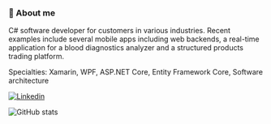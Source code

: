 ### 💬 About me 
C# software developer for customers in various industries. Recent examples include several mobile apps including web backends, a real-time application for a blood diagnostics analyzer and a structured products trading platform.

Specialties: Xamarin, WPF, ASP.NET Core, Entity Framework Core, Software architecture

[![Linkedin](https://img.shields.io/badge/-LinkedIn-blue?style=for-the-badge&logo=Linkedin&logoColor=white&link=https://www.linkedin.com/in/thomasgalliker/?locale=en_US)](https://www.linkedin.com/in/thomasgalliker/?locale=en_US)

![GitHub stats](https://github-readme-stats.vercel.app/api?username=thomasgalliker&show_icons=true&hide=contribs,issues,prs)
